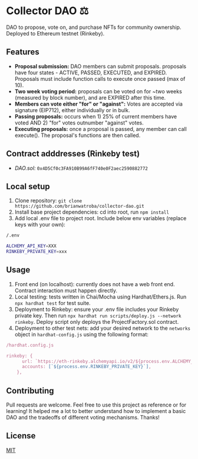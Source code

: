 # Collector DAO ⚖️

DAO to propose, vote on, and purchase NFTs for community ownership. Deployed to Ethereum testnet (Rinkeby).

## Features

- **Proposal submission:** DAO members can submit proposals. proposals have four states - ACTIVE, PASSED, EXECUTED, and EXPIRED. Proposals must include function calls to execute once passed (max of 10).
- **Two week voting period:** proposals can be voted on for ~two weeks (measured by block number), and are EXPIRED after this time.
- **Members can vote either "for" or "against":** Votes are accepted via signature (EIP712), either individually or in bulk.
- **Passing proposals:** occurs when 1) 25% of current members have voted AND 2) "for" votes outnumber "against" votes.
- **Executing proposals:** once a proposal is passed, any member can call execute(). The proposal's functions are then called.

## Contract adddresses (Rinkeby test)

- _DAO.sol:_ `0x4D5Cf0c3FA910B99A6fF740e0F2aec2590882772`

## Local setup

1. Clone repository: `git clone https://github.com/brianwatroba/collector-dao.git`
2. Install base project dependencies: cd into root, run `npm install`
3. Add local .env file to project root. Include below env variables (replace keys with your own):

```bash
/.env

ALCHEMY_API_KEY=XXX
RINKEBY_PRIVATE_KEY=xxx
```

## Usage

1. Front end (on localhost): currently does not have a web front end. Contract interaction must happen directly.
2. Local testing: tests written in Chai/Mocha using Hardhat/Ethers.js. Run `npx hardhat test` for test suite.
3. Deployment to Rinkeby: ensure your .env file includes your Rinkeby private key. Then run `npx hardhat run scripts/deploy.js --network rinkeby`. Deploy script only deploys the ProjectFactory.sol contract.
4. Deployment to other test nets: add your desired network to the `networks` object in `hardhat-config.js` using the following format:

```javascript
/hardhat.config.js

rinkeby: {
      url: `https://eth-rinkeby.alchemyapi.io/v2/${process.env.ALCHEMY_API_KEY}`,
      accounts: [`${process.env.RINKEBY_PRIVATE_KEY}`],
    },
```

## Contributing

Pull requests are welcome. Feel free to use this project as reference or for learning! It helped me a lot to better understand how to implement a basic DAO and the tradeoffs of different voting mechanisms. Thanks!

## License

[MIT](https://choosealicense.com/licenses/mit/)
